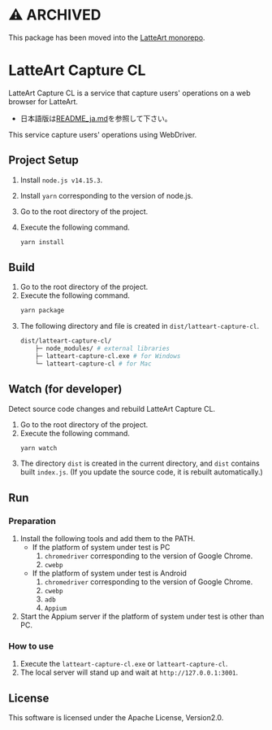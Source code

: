 # :warning: ARCHIVED

This package has been moved into the [LatteArt monorepo](https://github.com/latteart-org/latteart/tree/main/packages/latteart-capture-cl).

# LatteArt Capture CL

LatteArt Capture CL is a service that capture users' operations on a web browser for LatteArt.

- 日本語版は[README_ja.md](/README_ja.md)を参照して下さい。

This service capture users' operations using WebDriver.

## Project Setup

1. Install `node.js v14.15.3`.
2. Install `yarn` corresponding to the version of node.js.
3. Go to the root directory of the project.
4. Execute the following command.

   ```bash
   yarn install
   ```

## Build

1. Go to the root directory of the project.
1. Execute the following command.
   ```bash
   yarn package
   ```
1. The following directory and file is created in `dist/latteart-capture-cl`.
   ```bash
   dist/latteart-capture-cl/
       ├─ node_modules/ # external libraries
       ├─ latteart-capture-cl.exe # for Windows
       └─ latteart-capture-cl # for Mac
   ```

## Watch (for developer)

Detect source code changes and rebuild LatteArt Capture CL.

1. Go to the root directory of the project.
1. Execute the following command.
   ```bash
   yarn watch
   ```
1. The directory `dist` is created in the current directory, and `dist` contains built `index.js`. (If you update the source code, it is rebuilt automatically.)

## Run

### Preparation

1. Install the following tools and add them to the PATH.
   - If the platform of system under test is PC
     1. `chromedriver` corresponding to the version of Google Chrome.
     1. `cwebp`
   - If the platform of system under test is Android
     1. `chromedriver` corresponding to the version of Google Chrome.
     1. `cwebp`
     1. `adb`
     1. `Appium`
1. Start the Appium server if the platform of system under test is other than PC.

### How to use

1. Execute the `latteart-capture-cl.exe` or `latteart-capture-cl`.
1. The local server will stand up and wait at `http://127.0.0.1:3001`.

## License

This software is licensed under the Apache License, Version2.0.
